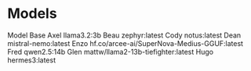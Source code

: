 # Models

Model       Base
Axel        llama3.2:3b
Beau        zephyr:latest
Cody        notus:latest
Dean        mistral-nemo:latest
Enzo        hf.co/arcee-ai/SuperNova-Medius-GGUF:latest
Fred        qwen2.5:14b
Glen        mattw/llama2-13b-tiefighter:latest
Hugo        hermes3:latest
